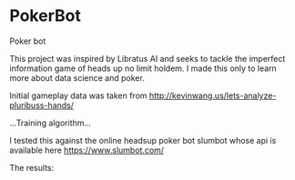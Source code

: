 # PokerBot
Poker bot

This project was inspired by Libratus AI and seeks to tackle the imperfect information game of heads up no limit holdem. I made this only to learn more about data science and poker.

Initial gameplay data was taken from http://kevinwang.us/lets-analyze-pluribuss-hands/

...Training algorithm...

I tested this against the online headsup poker bot slumbot whose api is available here https://www.slumbot.com/

The results:



